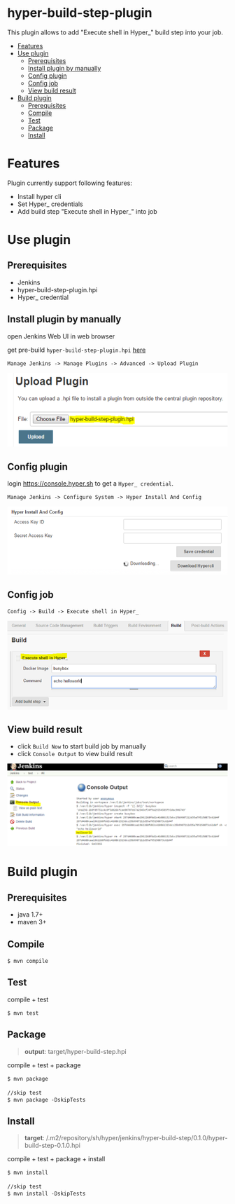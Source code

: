 hyper-build-step-plugin
=======================

This plugin allows to add "Execute shell in Hyper_" build step into your job.

<!-- TOC depthFrom:1 depthTo:6 withLinks:1 updateOnSave:1 orderedList:0 -->

- [Features](#features)
- [Use plugin](#use-plugin)
	- [Prerequisites](#prerequisites)
	- [Install plugin by manually](#install-plugin-by-manually)
	- [Config plugin](#config-plugin)
	- [Config job](#config-job)
	- [View build result](#view-build-result)
- [Build plugin](#build-plugin)
	- [Prerequisites](#prerequisites)
	- [Compile](#compile)
	- [Test](#test)
	- [Package](#package)
	- [Install](#install)

<!-- /TOC -->

# Features
Plugin currently support following features:

- Install hyper cli
- Set Hyper_ credentials
- Add build step "Execute shell in Hyper_" into job


# Use plugin

## Prerequisites

- Jenkins
- hyper-build-step-plugin.hpi
- Hyper_ credential

## Install plugin by manually

open Jenkins Web UI in web browser

get pre-build `hyper-build-step-plugin.hpi` [here](target/hyper-build-step-plugin.hpi)

```
Manage Jenkins -> Manage Plugins -> Advanced -> Upload Plugin
```

![](images/upload-plugin.PNG)

## Config plugin

login https://console.hyper.sh to get a `Hyper_ credential`.

```
Manage Jenkins -> Configure System -> Hyper Install And Config
```
![](images/config-plugin.PNG)

## Config job

```
Config -> Build -> Execute shell in Hyper_
```
![](images/config-job.PNG)

## View build result

- click `Build Now` to start build job by manually
- click `Console Output` to view build result

![](images/view-result.PNG)


# Build plugin

## Prerequisites

- java 1.7+
- maven 3+

## Compile
```
$ mvn compile
```

## Test

compile + test

```
$ mvn test
```

## Package

> **output**: target/hyper-build-step.hpi

compile + test + package

```
$ mvn package

//skip test
$ mvn package -DskipTests
```

## Install

> **target**: /.m2/repository/sh/hyper/jenkins/hyper-build-step/0.1.0/hyper-build-step-0.1.0.hpi

compile + test + package + install

```
$ mvn install

//skip test
$ mvn install -DskipTests
```
